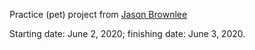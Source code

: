 Practice (pet) project from [Jason Brownlee](https://machinelearningmastery.com/machine-learning-in-r-step-by-step/)

Starting date: June 2, 2020; finishing date: June 3, 2020.
